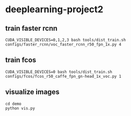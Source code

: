 # deeplearning-project2

## train faster rcnn
```
CUDA_VISIBLE_DEVICES=0,1,2,3 bash tools/dist_train.sh configs/faster_rcnn/voc_faster_rcnn_r50_fpn_1x.py 4
```

## train fcos
```
CUDA_VISIBLE_DEVICES=0 bash tools/dist_train.sh configs/fcos/fcos_r50_caffe_fpn_gn-head_1x_voc.py 1
```

## visualize images
```
cd demo
python vis.py
```

